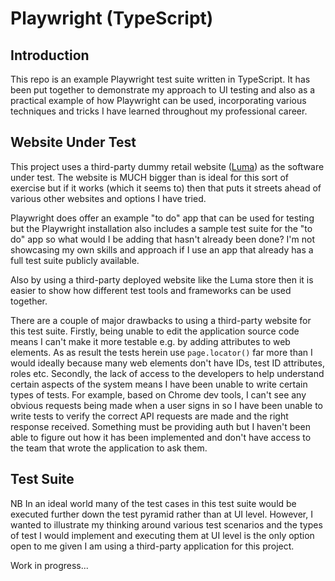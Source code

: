# Playwright (TypeScript)

## Introduction

This repo is an example Playwright test suite written in TypeScript. It has been put together to demonstrate my approach
to UI testing and also as a practical example of how Playwright can be used, incorporating various techniques and tricks
I have learned throughout my professional career.

## Website Under Test

This project uses a third-party dummy retail website ([Luma](https://magento.softwaretestingboard.com/)) as the software
under test. The website is MUCH bigger than is ideal for this sort of exercise but if it works (which it seems to) then
that puts it streets ahead of various other websites and options I have tried.

Playwright does offer an example "to do" app that can be used for testing but the Playwright installation also includes
a sample test suite for the "to do" app so what would I be adding that hasn't already been done? I'm not showcasing my
own skills and approach if I use an app that already has a full test suite publicly available.

Also by using a third-party deployed website like the Luma store then it is easier to show how different test tools and
frameworks can be used together.

There are a couple of major drawbacks to using a third-party website for this test suite. Firstly, being unable to edit
the application source code means I can't make it more testable e.g. by adding attributes to web elements. As as result
the tests herein use `page.locator()` far more than I would ideally because many web elements don't have IDs, test ID
attributes, roles etc. Secondly, the lack of access to the developers to help understand certain aspects of the system
means I have been unable to write certain types of tests. For example, based on Chrome dev tools, I can't see any
obvious requests being made when a user signs in so I have been unable to write tests to verify the correct API requests
are made and the right response received. Something must be providing auth but I haven't been able to figure out how it
has been implemented and don't have access to the team that wrote the application to ask them.

## Test Suite

NB In an ideal world many of the test cases in this test suite would be executed further down the test pyramid rather
than at UI level. However, I wanted to illustrate my thinking around various test scenarios and the types of test I
would implement and executing them at UI level is the only option open to me given I am using a third-party application
for this project.

Work in progress...
